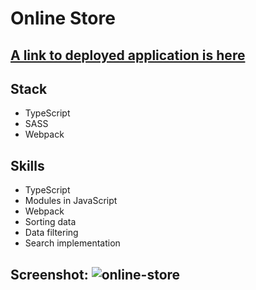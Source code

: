 # Online Store
## [A link to deployed application is here](https://rolling-scopes-school.github.io/ainswrg-JSFE2022Q1/online-store/)
## Stack
   - TypeScript
   - SASS
   - Webpack
## Skills
   - TypeScript
   - Modules in JavaScript
   - Webpack
   - Sorting data
   - Data filtering
   - Search implementation
## Screenshot: ![online-store](https://user-images.githubusercontent.com/78231573/179978272-e4694040-d9a8-4fd8-be38-39fe70743be6.png)
